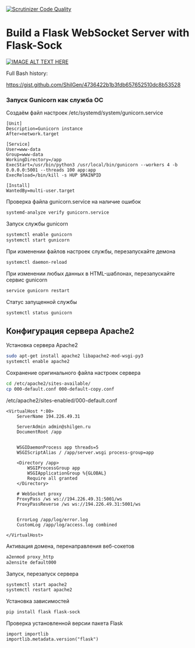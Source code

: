 [![Scrutinizer Code Quality](https://scrutinizer-ci.com/g/ShilGen/flask_sock_example/badges/quality-score.png?b=master)](https://scrutinizer-ci.com/g/ShilGen/flask_sock_example/?branch=master)

# Build a Flask WebSocket Server with Flask-Sock


[![IMAGE ALT TEXT HERE](https://img.youtube.com/vi/Rctz-kCvuwE/0.jpg)](https://www.youtube.com/watch?v=Rctz-kCvuwE)



Full Bash history:


https://gist.github.com/ShilGen/4736422b1b3fdb657652510dc8b53528

### Запуск Gunicorn как служба ОС

Создаём файл настроек /etc/systemd/system/gunicorn.service

```
[Unit]
Description=Gunicorn instance 
After=network.target

[Service]
User=www-data
Group=www-data
WorkingDirectory=/app
ExecStart=/usr/bin/python3 /usr/local/bin/gunicorn --workers 4 -b 0.0.0.0:5001 --threads 100 app:app
ExecReload=/bin/kill -s HUP $MAINPID

[Install]
WantedBy=multi-user.target
```

Проверка файла gunicorn.service на наличие ошибок

```bash
systemd-analyze verify gunicorn.service
```

Запуск службы gunicorn

```bash
systemctl enable gunicorn
systemctl start gunicorn
```

При изменении файлов настроек службы, перезапускайте демона

```bash
systemctl daemon-reload
```

При изменении любых данных в HTML-шаблонах, перезапускайте сервис gunicorn

```bash
service gunicorn restart
```

Статус запущенной службы

```bash
systemctl status gunicorn
```

## Конфигурация сервера Apache2

Установка сервера Apache2

```bash 
sudo apt-get install apache2 libapache2-mod-wsgi-py3
systemctl enable apache2
```

Сохранение оригинального файла настроек сервера

```bash
cd /etc/apache2/sites-available/ 
cp 000-default.conf 000-default-copy.conf
```

/etc/apache2/sites-enabled/000-default.conf

```
<VirtualHost *:80>
	ServerName 194.226.49.31

	ServerAdmin admin@shilgen.ru
	DocumentRoot /app


    WSGIDaemonProcess app threads=5
    WSGIScriptAlias / /app/server.wsgi process-group=app

    <Directory /app>
        WSGIProcessGroup app
        WSGIApplicationGroup %{GLOBAL}
        Require all granted
    </Directory>

    # WebSocket proxy
    ProxyPass /ws ws://194.226.49.31:5001/ws
    ProxyPassReverse /ws ws://194.226.49.31:5001/ws


	ErrorLog /app/log/error.log
	CustomLog /app/log/access.log combined

</VirtualHost>
```
Активация домена, перенаправления веб-сокетов

```bash
a2enmod proxy_http
a2ensite default000
```
Запуск, перезапуск сервера

```bash
systemctl start apache2
systemctl restart apache2
```

Установка зависимостей 

```bash
pip install flask flask-sock
```

Проверка установленной версии пакета Flask

```python3
import importlib
importlib.metadata.version("flask")
```


